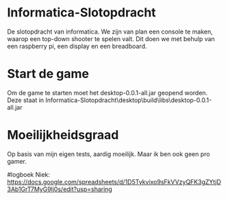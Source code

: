 # Informatica-Slotopdracht
De slotopdracht van informatica. We zijn van plan een console te maken, waarop een top-down shooter te spelen valt. Dit doen we met behulp van een raspberry pi, een display en een breadboard.
# Start de game
Om de game te starten moet het desktop-0.0.1-all.jar geopend worden. Deze staat in Informatica-Slotopdracht\desktop\build\libs\desktop-0.0.1-all.jar
# Moeilijkheidsgraad
Op basis van mijn eigen tests, aardig moeilijk. Maar ik ben ook geen pro gamer.

#logboek
Niek: https://docs.google.com/spreadsheets/d/1D5Tykvixo9sFkVVzyQFK3gZYtjD3Ab1GrT7MyG9lj0s/edit?usp=sharing
